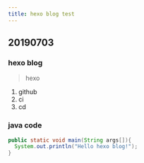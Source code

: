 ```yaml
---
title: hexo blog test
---
```


## 20190703

### hexo blog

> hexo

1. github
2. ci
3. cd

### java code
```java
public static void main(String args[]){
  System.out.println("Hello hexo blog!");
}
```
